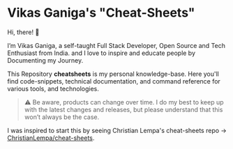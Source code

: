# Vikas Ganiga's "Cheat-Sheets"

Hi, there! 👋

I’m Vikas Ganiga, a self-taught Full Stack Developer, Open Source and Tech Enthusiast from India. and I love to inspire and educate people by Documenting my Journey.

This Repository **cheatsheets** is my personal knowledge-base. Here you'll find code-snippets, technical documentation, and command reference for various tools, and technologies.

> :warning: Be aware, products can change over time. I do my best to keep up with the latest changes and releases, but please understand that this won’t always be the case.

I was inspired to start this by seeing Christian Lempa's cheat-sheets repo &rarr; [ChristianLempa/cheat-sheets](https://github.com/ChristianLempa/cheat-sheets).
